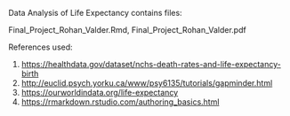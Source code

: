 Data Analysis of Life Expectancy contains files:

Final_Project_Rohan_Valder.Rmd, Final_Project_Rohan_Valder.pdf

References used:
1. https://healthdata.gov/dataset/nchs-death-rates-and-life-expectancy-birth
2. http://euclid.psych.yorku.ca/www/psy6135/tutorials/gapminder.html
3. https://ourworldindata.org/life-expectancy
4. https://rmarkdown.rstudio.com/authoring_basics.html
